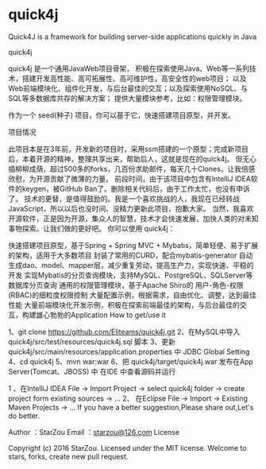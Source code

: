 # quick4j
Quick4J is a framework for building server-side applications quickly in Java

quick4j

quick4j 是一个通用JavaWeb项目骨架， 积极在探索使用Java、Web等一系列技术，搭建开发高性能、高可拓展性、高可维护性，高安全性的web项目； 以及Web前端模块化、组件化开发，与后台最佳的交互；以及探索使用NoSQL、与SQL等多数据库共存的解决方案； 提供大量模块参考，比如：权限管理模块。

作为一个 seed(种子) 项目，你可以基于它，快速搭建项目原型，并开发。

项目情况

此项目本是在3年前，开发新的项目时，采用ssm搭建的一个原型；完成新项目后，本着开源的精神，整理共享出来，帮助后人，这就是现在的quick4j。
但无心插柳柳成荫，超过500多的forks，几百份求助邮件，每天几十Clones，让我倍感欣慰，为开源贡献了微薄的力量。
前段时间，由于该项目中包含有IntelliJ IDEA软件的keygen，被GitHub Ban了。删除相关代码后，由于工作太忙，也没有申诉了。
技术的更替，是值得鼓励的。我是一个喜欢挑战的人，我现在已经转战JavaScript，所以以后也没时间、没精力更新此项目，抱歉大家。
当然，我喜欢开源软件，正是因为开源，集众人的智慧，技术才会快速发展，加快人类的对未知事物探索。让我们做的更好吧。
你可以使用 quick4j：

快速搭建项目原型，基于Spring + Spring MVC + Mybatis，简单轻便、易于扩展的架构，适用于大多数项目
封装了常用的CURD，配合mybatis-generator 自动生成dao、model、mapper层，减少重复劳动，提高生产力，实现快速、平稳的开发
实现Mybatis的分页查询模块，支持MySQL、PostgreSQL、SQLServer等数据库分页查询
通用的权限管理模块，基于Apache Shiro的 用户-角色-权限(RBAC)的细粒度权限控制
大量配置示例，根据需求，自由优化、调整，达到最佳性能
大量前端模块化开发示例，积极在探索前端最佳的架构，与后台最佳的交互，构建雄心勃勃的Application
How to get/use it

1、git clone https://github.com/Eliteams/quick4j.git
2、在MySQL中导入 quick4j/src/test/resources/quick4j.sql 脚本
3、更新 quick4j/src/main/resources/application.properties 中 JDBC Global Setting
4、cd quick4j
5、mvn war:war
6、把 quick4j/target/quick4j.war 发布在App Server(Tomcat、JBOSS) 中
在IDE 中查看源码并运行

1 、在IntelliJ IDEA
File -> Import Project -> select quick4j folder -> create project form existing sources -> ...
2、 在Eclipse
File -> Import -> Existing Maven Projects -> ...
If you have a better suggestion,Please share out,Let's do better.

Author ：StarZou
Email ：starzou@126.com
License

Copyright (c) 2016 StarZou.
Licensed under the MIT license.
Welcome to stars, forks, create new pull request.
